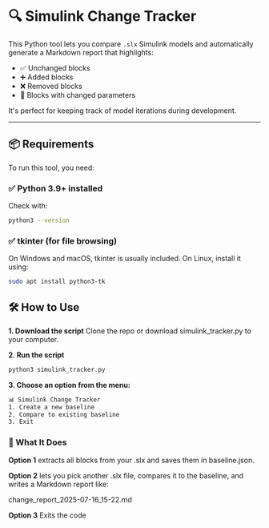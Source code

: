# 🔍 Simulink Change Tracker

This Python tool lets you compare `.slx` Simulink models and automatically generate a Markdown report that highlights:
- ✅ Unchanged blocks
- ➕ Added blocks
- ❌ Removed blocks
- 🔁 Blocks with changed parameters

It's perfect for keeping track of model iterations during development.

---

## 📦 Requirements

To run this tool, you need:

### ✅ Python 3.9+ installed

Check with:
```bash
python3 --version
```


### ✅ tkinter (for file browsing)

On Windows and macOS, tkinter is usually included.
On Linux, install it using:

```bash
sudo apt install python3-tk
```

## 🛠️ How to Use

**1. Download the script**
Clone the repo or download simulink_tracker.py to your computer.

**2. Run the script**
  ```bash
  python3 simulink_tracker.py
  ```

**3. Choose an option from the menu:**
  ```bash
  📊 Simulink Change Tracker
  1. Create a new baseline
  2. Compare to existing baseline
  3. Exit
  ```

### 📁 What It Does

**Option 1** extracts all blocks from your .slx and saves them in baseline.json.

**Option 2** lets you pick another .slx file, compares it to the baseline, and writes a Markdown report like:

change_report_2025-07-16_15-22.md

**Option 3** Exits the code


